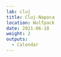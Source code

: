 ```yaml
---
lab: cluj
title: Cluj-Napoca
location: Wolfpack
date: 2021-06-18
weight: 2
outputs:
  - Calendar
---
```

